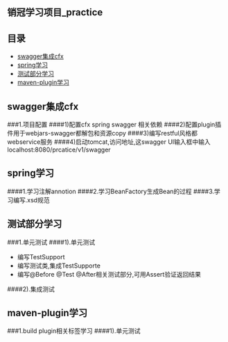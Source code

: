 销冠学习项目_practice
-----------------
目录
-----------
 * [swagger集成cfx](#swagger集成cfx)
 * [spring学习](#spring学习) 
 * [测试部分学习](#测试部分学习) 
 * [maven-plugin学习](#maven-plugin学习) 
 
swagger集成cfx
----------
###1.项目配置
####1)配置cfx spring swagger 相关依赖
####2)配置plugin插件用于webjars-swagger都解包和资源copy
####3)编写restful风格都webservice服务
####4)启动tomcat,访问地址,这swagger UI输入框中输入localhost:8080/prcatice/v1/swagger

spring学习
----------
####1.学习注解annotion
####2.学习BeanFactory生成Bean的过程
####3.学习编写.xsd规范

测试部分学习
----------
###1.单元测试
####1).单元测试
 * 编写TestSupport
 * 编写测试类,集成TestSupporte
 * 编写@Before @Test @After相关测试部分,可用Assert验证返回结果


####2).集成测试

maven-plugin学习
----------
###1.build plugin相关标签学习
####1).单元测试




